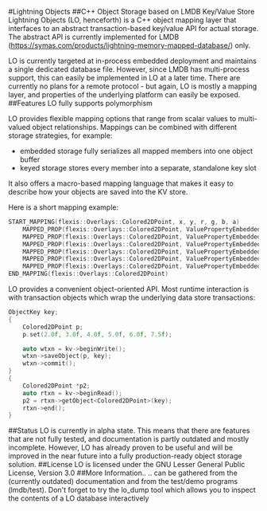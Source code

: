 #Lightning Objects
##C++ Object Storage based on LMDB Key/Value Store
Lightning Objects (LO, henceforth) is a C++ object mapping layer that interfaces to an
abstract transaction-based key/value API for actual storage. The abstract API is currently implemented for LMDB
(https://symas.com/products/lightning-memory-mapped-database/) only.

LO is currently targeted at in-process embedded deployment and maintains a single dedicated database file. However,
since LMDB has multi-process support, this can easily be implemented in LO at a later time. There are currently no plans
for a remote protocol - but again, LO is mostly a mapping layer, and properties of the underlying platform can
easily be exposed.
##Features
LO fully supports polymorphism

LO provides flexible mapping options that range from scalar values to multi-valued
object relationships. Mappings can be combined with different storage strategies, for example:
 - embedded storage fully serializes all mapped members into one object buffer
 - keyed storage stores every member into a separate, standalone key slot

It also offers a macro-based mapping language that makes it easy to describe how your objects
are saved into the KV store.

Here is a short mapping example:

```c++
START_MAPPING(flexis::Overlays::Colored2DPoint, x, y, r, g, b, a)
    MAPPED_PROP(flexis::Overlays::Colored2DPoint, ValuePropertyEmbeddedAssign, float, x)
    MAPPED_PROP(flexis::Overlays::Colored2DPoint, ValuePropertyEmbeddedAssign, float, y)
    MAPPED_PROP(flexis::Overlays::Colored2DPoint, ValuePropertyEmbeddedAssign, float, r)
    MAPPED_PROP(flexis::Overlays::Colored2DPoint, ValuePropertyEmbeddedAssign, float, g)
    MAPPED_PROP(flexis::Overlays::Colored2DPoint, ValuePropertyEmbeddedAssign, float, b)
    MAPPED_PROP(flexis::Overlays::Colored2DPoint, ValuePropertyEmbeddedAssign, float, a)
END_MAPPING(flexis::Overlays::Colored2DPoint)
```

LO provides a convenient object-oriented API. Most runtime interaction is with transaction objects
which wrap the underlying data store transactions:

```c++
ObjectKey key;
{
    Colored2DPoint p;
    p.set(2.0f, 3.0f, 4.0f, 5.0f, 6.0f, 7.5f);

    auto wtxn = kv->beginWrite();
    wtxn->saveObject(p, key);
    wtxn->commit();
}
{
    Colored2DPoint *p2;
    auto rtxn = kv->beginRead();
    p2 = rtxn->getObject<Colored2DPoint>(key);
    rtxn->end();
}
```
##Status
LO is currently in alpha state. This means that there are features that are not fully tested, and
documentation is partly outdated and mostly incomplete. However, LO has already proven to be useful
and will be improved in the near future into a fully production-ready object storage solution.
##License
LO is licensed under the GNU Lesser General Public License, Version 3.0
##More Information..
.. can be gathered from the (currently outdated) documentation and from the test/demo programs (lmdb/test).
Don't forget to try the lo_dump tool which allows you to inspect the contents of a LO
database interactively
